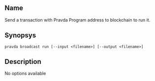 ## Name
Send a transaction with Pravda Program address to blockchain to run it.

## Synopsys
```
pravda broadcast run [--input <filename>] [--output <filename>]
```

## Description


No options available
